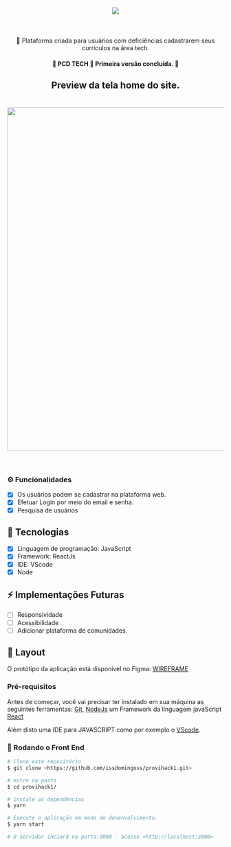 <h1 align="center">
    <img src="https://i.imgur.com/V6SW4Cx.png" /><br><br>
</h1>

<p align="center">🚀 Plataforma criada para usuários com deficiências cadastrarem seus curriculos na área tech.</p>

<h4 align="center"> 
	🚧  PCD TECH 🚀 Primeira versão concluída.  🚧
</h4>

<h2 align="center"> 
	Preview da tela home do site.
</h2>
<h1 align="center">
    <img width="800px" hight="300px" src="https://i.imgur.com/iJ0CmdI.png" /><br><br>
</h1>

### ⚙️ Funcionalidades

- [x] Os usuários podem se cadastrar na plataforma web.
- [x] Efetuar Login por meio do email e senha.
- [x] Pesquisa de usuários

## 🚀 Tecnologias

- [x] Linguagem de programação: JavaScript
- [x] Framework: ReactJs
- [x] IDE: VScode
- [x] Node

## ⚡ Implementações Futuras 

- [ ] Responsividade
- [ ] Acessibilidade
- [ ] Adicionar plataforma de comunidades.

## 🎨 Layout

O protótipo da aplicação está disponível no Figma: [WIREFRAME](https://www.figma.com/file/BKl1PAL3zNWOTS0N4BKXnD/Prot%C3%B3tipo?node-id=3%3A168)

### Pré-requisitos

Antes de começar, você vai precisar ter instalado em sua máquina as seguintes ferramentas:
[Git](https://git-scm.com), [NodeJs](https://nodejs.org/en/) um Framework da linguagem javaScript
[React](https://pt-br.reactjs.org/)

Além disto uma IDE para JAVASCRIPT como por exemplo o [VScode](https://code.visualstudio.com/).

### 🎲 Rodando o Front End

```bash
# Clone este repositório
$ git clone <https://github.com/issdomingoss/provihack1.git>

# entre na pasta
$ cd provihack1/

# instale as dependências
$ yarn

# Execute a aplicação em modo de desenvolvimento.
$ yarn start

# O servidor inciará na porta:3000 - acesse <http://localhost:3000>

```
